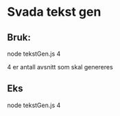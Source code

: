 # Svada tekst gen

## Bruk:
node tekstGen.js 4

4 er antall avsnitt som skal genereres

## Eks
node tekstGen.js 4